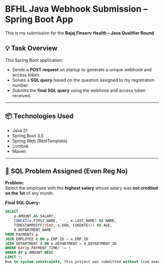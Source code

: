 # BFHL Java Webhook Submission – Spring Boot App

This is my submission for the **Bajaj Finserv Health – Java Qualifier Round**.

## 💡 Task Overview

This Spring Boot application:

- Sends a **POST request** on startup to generate a unique webhook and access token.
- Solves a **SQL query** based on the question assigned to my registration number.
- Submits the **final SQL query** using the webhook and access token received.

---

## 📦 Technologies Used

- Java 21
- Spring Boot 3.5
- Spring Web (RestTemplate)
- Lombok
- Maven

---

## 🧠 SQL Problem Assigned (Even Reg No)

**Problem:**  
Select the employee with the **highest salary** whose salary was **not credited on the 1st** of any month.

**Final SQL Query:**

```sql
SELECT 
    p.AMOUNT AS SALARY,
    CONCAT(e.FIRST_NAME, ' ', e.LAST_NAME) AS NAME,
    TIMESTAMPDIFF(YEAR, e.DOB, CURDATE()) AS AGE,
    d.DEPARTMENT_NAME
FROM PAYMENTS p
JOIN EMPLOYEE e ON p.EMP_ID = e.EMP_ID
JOIN DEPARTMENT d ON e.DEPARTMENT = d.DEPARTMENT_ID
WHERE DAY(p.PAYMENT_TIME) != 1
ORDER BY p.AMOUNT DESC
LIMIT 1;
Due to system constraints, this project was submitted without live execution. However, the complete code follows all the instructions and is ready to run with the correct Java and Maven setup.
